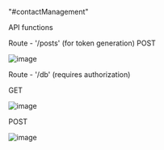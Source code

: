 "#contactManagement" 

API functions

Route - '/posts' (for token generation)
  POST
  
  ![image](https://user-images.githubusercontent.com/76247430/209433421-682d5444-b536-40ec-ba92-e434bbe0487d.png)


Route - '/db' (requires authorization)

  GET
  
  ![image](https://user-images.githubusercontent.com/76247430/209433351-67aea0ed-c6f1-49f5-9e26-a7ba2b73da16.png)


  POST
  
  ![image](https://user-images.githubusercontent.com/76247430/209433308-de47b031-911c-4cc8-8e65-8aca31940012.png)
  
  

